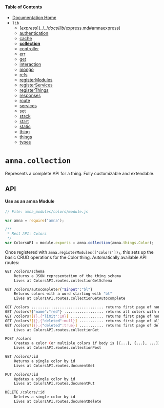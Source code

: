 <!-- -toc- -->
#### Table of Contents

- [Documentation Home](../../../../#documentation)
- `lib`
    - [$express](../../docs/lib/$express.md#amnaexpress)
    - [authentication](../../docs/lib/authentication.md#amnaauthentication)
    - [cache](../../docs/lib/cache.md#amnacache)
    - **[collection](../../docs/lib/collection.md#amnacollection)**
    - [controller](../../docs/lib/controller.md#amnacontroller)
    - [err](../../docs/lib/err.md#amnaerr)
    - [get](../../docs/lib/get.md#amnaget)
    - [interaction](../../docs/lib/interaction.md#amnainteraction)
    - [mongo](../../docs/lib/mongo.md#amnamongo)
    - [refs](../../docs/lib/refs.md#amnarefs)
    - [registerModules](../../docs/lib/registerModules.md#amnaregistermodules)
    - [registerServices](../../docs/lib/registerServices.md#amnaregisterservices)
    - [registerThings](../../docs/lib/registerThings.md#amnaregisterthings)
    - [responses](../../docs/lib/responses.md#amnaresponses)
    - [route](../../docs/lib/route.md#amnaroute)
    - [services](../../docs/lib/services.md#amnaservices)
    - [set](../../docs/lib/set.md#amnaset)
    - [stack](../../docs/lib/stack.md#amnastack)
    - [start](../../docs/lib/start.md#amnastart)
    - [static](../../docs/lib/static.md#amnastatic)
    - [thing](../../docs/lib/thing.md#amnathing)
    - [things](../../docs/lib/things.md#amnathings)
    - [types](../../docs/lib/types.md#amnatypes)

<!-- - -->

<!-- -title- -->
# `amna.collection`

<!-- - -->

Represents a complete API for a thing. Fully customizable and extendable.

## API

#### Use as an amna Module

```JavaScript
// File: amna_modules/colors/module.js

var amna = require('amna');

/**
 * Rest API: Colors
 */
var ColorsAPI = module.exports = amna.collection(amna.things.Color);
```

Once registered with `amna.registerModules(['colors']);`, this sets up the basic CRUD operations for the Color thing. Automatically available API routes:

```bash
GET /colors/schema
    Returns a JSON representation of the thing schema
    Lives at ColorsAPI.routes.collectionGetSchema

GET /colors/autocomplete?{"$input":"bl"}
    Returns colors with a word starting with "bl"
    Lives at ColorsAPI.routes.collectionGetAutocomplete

GET /colors ................................. returns first page of non-deleted colors, at 20 items per page
GET /colors?{"name":"red"} .................. returns all colors with name "red"
GET /colors?[{},{"limit":10}] ............... returns first page of non-deleted colors, at 10 items per page
GET /colors?[{},{"deleted":null}] ........... returns first page of all colors, whether deleted or not
GET /colors?[{},{"deleted":true}] ........... returns first page of deleted colors
    Lives at ColorsAPI.routes.collectionGet

POST /colors
    Creates a color (or multiple colors if body is [{...}, {...}, ...])
    Lives at ColorsAPI.routes.collectionPost

GET /colors/:id
    Returns a single color by id
    Lives at ColorsAPI.routes.documentGet

PUT /colors/:id
    Updates a single color by id
    Lives at ColorsAPI.routes.documentPut

DELETE /colors/:id
    Deletes a single color by id
    Lives at ColorsAPI.routes.documentDelete
```
